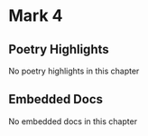 # Mark 4

## Poetry Highlights

No poetry highlights in this chapter

## Embedded Docs

No embedded docs in this chapter

